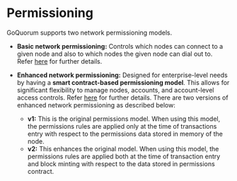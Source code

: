 # Permissioning

GoQuorum supports two network permissioning models.

* **Basic network permissioning:** Controls which nodes can connect to a given node and also to which nodes the given node can dial out to. Refer [here](BasicNetworkPermissions.md) for further details.
* **Enhanced network permissioning:** Designed for enterprise-level needs by having a **smart contract-based permissioning model**. This allows for significant flexibility to manage nodes, accounts, and account-level access controls. Refer [here](Enhanced/EnhancedPermissionsOverview.md) for further details. There are two versions of enhanced network permissioning as described below:

    * **v1:** This is the original permissions model. When using this model, the permissions rules are applied only at the time of transactions entry with respect to the permissions data stored in memory of the node.
    * **v2:** This enhances the original model. When using this model, the permissions rules are applied both at the time of transaction entry and block minting with respect to the data stored in permissions contract.
